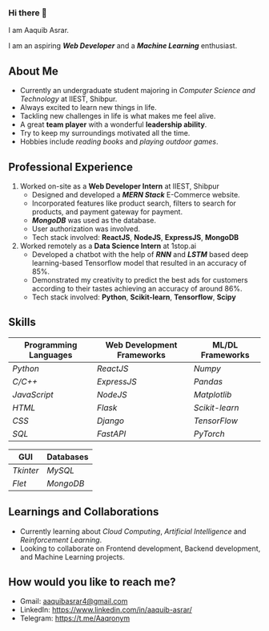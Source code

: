 ### Hi there 👋
I am Aaquib Asrar.

I am an aspiring *__Web Developer__* and a *__Machine Learning__* enthusiast.

## About Me
- Currently an undergraduate student majoring in *Computer Science and Technology* at IIEST, Shibpur.
- Always excited to learn new things in life.
- Tackling new challenges in life is what makes me feel alive.
- A great **team player** with a wonderful **leadership ability**.
- Try to keep my surroundings motivated all the time.
- Hobbies include *reading books* and *playing outdoor games*.

## Professional Experience
1. Worked on-site as a **Web Developer Intern** at IIEST, Shibpur
    - Designed and developed a *__MERN Stack__* E-Commerce website.
    - Incorporated features like product search, filters to search for products, and payment gateway for payment.
    - *__MongoDB__* was used as the database.
    - User authorization was involved.
    - Tech stack involved: **ReactJS**, **NodeJS**, **ExpressJS**, **MongoDB**
2. Worked remotely as a **Data Science Intern** at 1stop.ai
    - Developed a chatbot with the help of *__RNN__* and *__LSTM__* based deep learning-based Tensorflow model that resulted in an accuracy of 85%.
    - Demonstrated my creativity to predict the best ads for customers according to their tastes achieving an accuracy of around 86%.
    - Tech stack involved: **Python**, **Scikit-learn**, **Tensorflow**, **Scipy**
  
## Skills
| Programming Languages | Web Development Frameworks | ML/DL Frameworks |
|-----------------------|----------------------------|------------------|
| *Python* | *ReactJS* | *Numpy* | *MySQL* |
| *C/C++* | *ExpressJS* | *Pandas* | *MongoDB* |
| *JavaScript* | *NodeJS* | *Matplotlib* |
| *HTML* | *Flask* | *Scikit-learn* |
| *CSS* | *Django* | *TensorFlow* |
| *SQL* | *FastAPI* | *PyTorch* |

| GUI | Databases |
|-----|-----------|
| *Tkinter* | *MySQL* |
| *Flet* | *MongoDB* |

## Learnings and Collaborations
- Currently learning about *Cloud Computing*, *Artificial Intelligence* and *Reinforcement Learning*.
- Looking to collaborate on Frontend development, Backend development, and Machine Learning projects.

## How would you like to reach me?
- Gmail: <aaquibasrar4@gmail.com>
- LinkedIn: <https://www.linkedin.com/in/aaquib-asrar/>
- Telegram: <https://t.me/Aaqronym>

